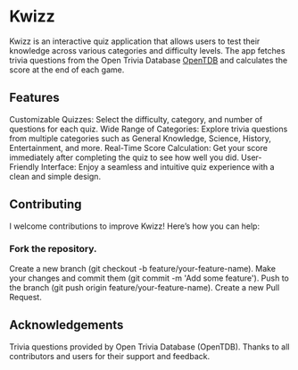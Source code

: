 # Kwizz
Kwizz is an interactive quiz application that allows users to test their knowledge across various categories and difficulty levels. The app fetches trivia questions from the Open Trivia Database [OpenTDB](https://opentdb.com/) and calculates the score at the end of each game.

## Features
Customizable Quizzes: Select the difficulty, category, and number of questions for each quiz.
Wide Range of Categories: Explore trivia questions from multiple categories such as General Knowledge, Science, History, Entertainment, and more.
Real-Time Score Calculation: Get your score immediately after completing the quiz to see how well you did.
User-Friendly Interface: Enjoy a seamless and intuitive quiz experience with a clean and simple design.

## Contributing
I welcome contributions to improve Kwizz! Here’s how you can help:

### Fork the repository.
Create a new branch (git checkout -b feature/your-feature-name).
Make your changes and commit them (git commit -m 'Add some feature').
Push to the branch (git push origin feature/your-feature-name).
Create a new Pull Request.

## Acknowledgements
Trivia questions provided by Open Trivia Database (OpenTDB).
Thanks to all contributors and users for their support and feedback.
